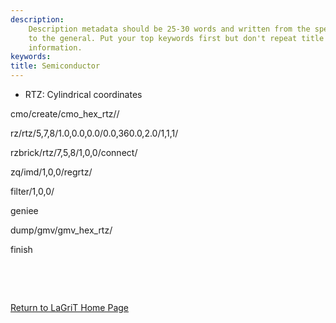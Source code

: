 ```yaml
---
description: 
    Description metadata should be 25-30 words and written from the specific
    to the general. Put your top keywords first but don't repeat title
    information.
keywords:  
title: Semiconductor
---
```




 


* RTZ: Cylindrical coordinates



cmo/create/cmo\_hex\_rtz//

rz/rtz/5,7,8/1.0,0.0,0.0/0.0,360.0,2.0/1,1,1/

rzbrick/rtz/7,5,8/1,0,0/connect/

zq/imd/1,0,0/regrtz/

filter/1,0,0/

geniee

dump/gmv/gmv\_hex\_rtz/

finish

 

 

 

[Return to LaGriT Home Page](index.md)

 




